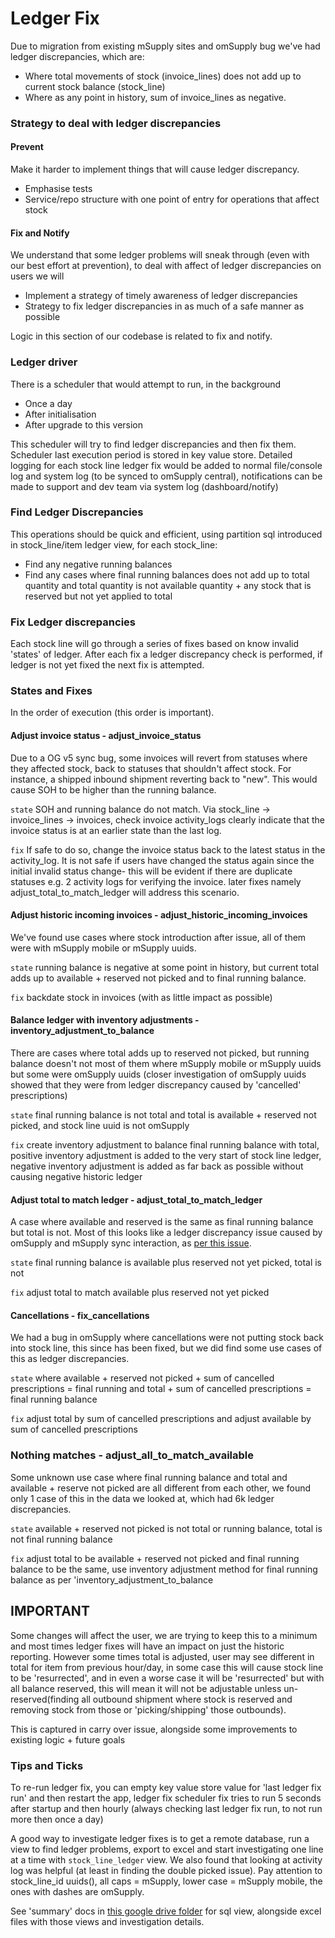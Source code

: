 # Ledger Fix

Due to migration from existing mSupply sites and omSupply bug we've had ledger discrepancies, which are:

- Where total movements of stock (invoice_lines) does not add up to current stock balance (stock_line)
- Where as any point in history, sum of invoice_lines as negative.

### Strategy to deal with ledger discrepancies

#### Prevent

Make it harder to implement things that will cause ledger discrepancy.

- Emphasise tests
- Service/repo structure with one point of entry for operations that affect stock

#### Fix and Notify

We understand that some ledger problems will sneak through (even with our best effort at prevention), to deal with affect of ledger discrepancies on users we will

- Implement a strategy of timely awareness of ledger discrepancies
- Strategy to fix ledger discrepancies in as much of a safe manner as possible

Logic in this section of our codebase is related to fix and notify.

### Ledger driver

There is a scheduler that would attempt to run, in the background

- Once a day
- After initialisation
- After upgrade to this version

This scheduler will try to find ledger discrepancies and then fix them. Scheduler last execution period is stored in key value store. Detailed logging for each stock line ledger fix would be added to normal file/console log and system log (to be synced to omSupply central), notifications can be made to support and dev team via system log (dashboard/notify)

### Find Ledger Discrepancies

This operations should be quick and efficient, using partition sql introduced in stock_line/item ledger view, for each stock_line:

- Find any negative running balances
- Find any cases where final running balances does not add up to total quantity and total quantity is not available quantity + any stock that is reserved but not yet applied to total

### Fix Ledger discrepancies

Each stock line will go through a series of fixes based on know invalid 'states' of ledger. After each fix a ledger discrepancy check is performed, if ledger is not yet fixed the next fix is attempted.

### States and Fixes

In the order of execution (this order is important).

#### Adjust invoice status - adjust_invoice_status

Due to a OG v5 sync bug, some invoices will revert from statuses where they affected stock, back to statuses that shouldn't affect stock. For instance, a shipped inbound shipment reverting back to "new". This would cause SOH to be higher than the running balance.

`state` SOH and running balance do not match. Via stock_line -> invoice_lines -> invoices, check invoice activity_logs clearly indicate that the invoice status is at an earlier state than the last log.

`fix` If safe to do so, change the invoice status back to the latest status in the activity_log. It is not safe if users have changed the status again since the initial invalid status change- this will be evident if there are duplicate statuses e.g. 2 activity logs for verifying the invoice. later fixes namely adjust_total_to_match_ledger will address this scenario.

#### Adjust historic incoming invoices - adjust_historic_incoming_invoices

We've found use cases where stock introduction after issue, all of them were with mSupply mobile or mSupply uuids.

`state` running balance is negative at some point in history, but current total adds up to available + reserved not picked and to final running balance.

`fix` backdate stock in invoices (with as little impact as possible)

#### Balance ledger with inventory adjustments - inventory_adjustment_to_balance

There are cases where total adds up to reserved not picked, but running balance doesn't not most of them where mSupply mobile or mSupply uuids but some were omSupply uuids (closer investigation of omSupply uuids showed that they were from ledger discrepancy caused by 'cancelled' prescriptions)

`state` final running balance is not total and total is available + reserved not picked, and stock line uuid is not omSupply

`fix` create inventory adjustment to balance final running balance with total, positive inventory adjustment is added to the very start of stock line ledger, negative inventory adjustment is added as far back as possible without causing negative historic ledger

#### Adjust total to match ledger - adjust_total_to_match_ledger

A case where available and reserved is the same as final running balance but total is not. Most of this looks like a ledger discrepancy issue caused by omSupply and mSupply sync interaction, as [per this issue](https://github.com/msupply-foundation/open-msupply/issues/8654).

`state` final running balance is available plus reserved not yet picked, total is not

`fix` adjust total to match available plus reserved not yet picked

#### Cancellations - fix_cancellations

We had a bug in omSupply where cancellations were not putting stock back into stock line, this since has been fixed, but we did find some use cases of this as ledger discrepancies.

`state` where available + reserved not picked + sum of cancelled prescriptions = final running and total + sum of cancelled prescriptions = final running balance

`fix` adjust total by sum of cancelled prescriptions and adjust available by sum of cancelled prescriptions

### Nothing matches - adjust_all_to_match_available

Some unknown use case where final running balance and total and available + reserve not picked are all different from each other, we found only 1 case of this in the data we looked at, which had 6k ledger discrepancies.

`state` available + reserved not picked is not total or running balance, total is not final running balance

`fix` adjust total to be available + reserved not picked and final running balance to be the same, use inventory adjustment method for final running balance as per 'inventory_adjustment_to_balance

## IMPORTANT

Some changes will affect the user, we are trying to keep this to a minimum and most times ledger fixes will have an impact on just the historic reporting. However some times total is adjusted, user may see different in total for item from previous hour/day, in some case this will cause stock line to be 'resurrected', and in even a worse case it will be 'resurrected' but with all balance reserved, this will mean it will not be adjustable unless un-reserved(finding all outbound shipment where stock is reserved and removing stock from those or 'picking/shipping' those outbounds).

This is captured in carry over issue, alongside some improvements to existing logic + future goals

### Tips and Ticks

To re-run ledger fix, you can empty key value store value for 'last ledger fix run' and then restart the app, ledger fix scheduler fix tries to run 5 seconds after startup and then hourly (always checking last ledger fix run, to not run more then once a day)

A good way to investigate ledger fixes is to get a remote database, run a view to find ledger problems, export to excel and start investigating one line at a time with `stock_line_ledger` view. We also found that looking at activity log was helpful (at least in finding the double picked issue). Pay attention to stock_line_id uuids(), all caps = mSupply, lower case = mSupply mobile, the ones with dashes are omSupply.

See 'summary' docs in [this google drive folder](https://drive.google.com/drive/u/1/folders/1dh8hWZ0_GgKWnrf7ldRjAtgp5jg9ZyVi) for sql view, alongside excel files with those views and investigation details.
